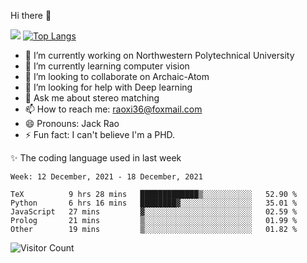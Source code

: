 Hi there 👋

![](https://github-readme-stats.vercel.app/api?username=Raohaocheng)
[![Top Langs](https://github-readme-stats.vercel.app/api/top-langs/?username=Raohaocheng&layout=compact)](https://github.com/anuraghazra/github-readme-stats)

- 🔭 I’m currently working on Northwestern Polytechnical University
- 🌱 I’m currently learning computer vision
- 👯 I’m looking to collaborate on Archaic-Atom
- 🤔 I’m looking for help with Deep learning
- 💬 Ask me about stereo matching
- 📫 How to reach me: raoxi36@foxmail.com
- 😄 Pronouns: Jack Rao
- ⚡ Fun fact: I can't believe I'm a PHD.

✨ The coding language used in last week
<!--START_SECTION:waka-->
```text
Week: 12 December, 2021 - 18 December, 2021

TeX          9 hrs 28 mins   █████████████▒░░░░░░░░░░░   52.90 % 
Python       6 hrs 16 mins   ████████▓░░░░░░░░░░░░░░░░   35.01 % 
JavaScript   27 mins         ▓░░░░░░░░░░░░░░░░░░░░░░░░   02.59 % 
Prolog       21 mins         ▒░░░░░░░░░░░░░░░░░░░░░░░░   01.99 % 
Other        19 mins         ▒░░░░░░░░░░░░░░░░░░░░░░░░   01.82 % 
```
<!--END_SECTION:waka-->

![Visitor Count](https://profile-counter.glitch.me/Raohaocheng/count.svg)

